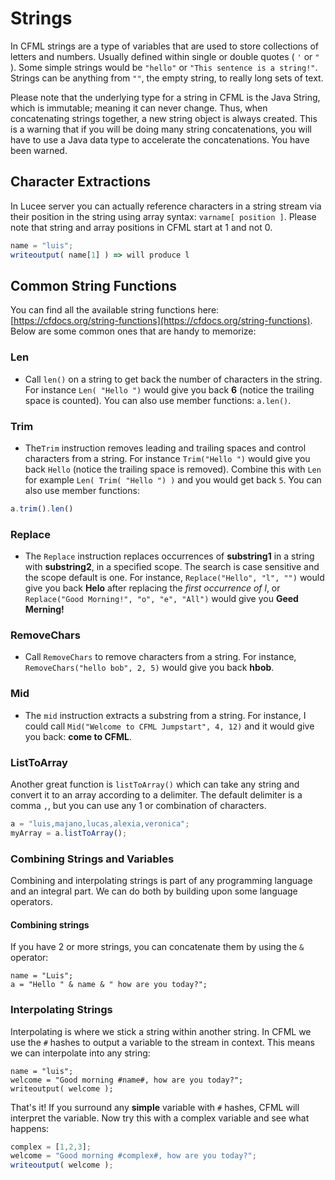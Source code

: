 # Strings

In CFML strings are a type of variables that are used to store collections of letters and numbers. Usually defined within single or double quotes \( `'` or `"` \). Some simple strings would be `"hello"` or `"This sentence is a string!"`. Strings can be anything from `""`, the empty string, to really long sets of text.

Please note that the underlying type for a string in CFML is the Java String, which is immutable; meaning it can never change. Thus, when concatenating strings together, a new string object is always created. This is a warning that if you will be doing many string concatenations, you will have to use a Java data type to accelerate the concatenations. You have been warned.

## Character Extractions

In Lucee server you can actually reference characters in a string stream via their position in the string using array syntax: `varname[ position ]`. Please note that string and array positions in CFML start at 1 and not 0.

```javascript
name = "luis";
writeoutput( name[1] ) => will produce l
```

## Common String Functions

You can find all the available string functions here: [https://cfdocs.org/string-functions](https://cfdocs.org/string-functions). Below are some common ones that are handy to memorize:

### Len

* Call `len()` on a string to get back the number of characters in the string. For instance `Len( "Hello ")` would give you back **6** \(notice the trailing space is counted\). You can also use member functions: `a.len()`.

### Trim

* The`Trim` instruction removes leading and trailing spaces and control characters from a string. For instance `Trim("Hello ")` would give you back `Hello` \(notice the trailing space is removed\). Combine this with `Len` for example `Len( Trim( "Hello ") )` and you would get back `5`.  You can also use member functions:

```javascript
a.trim().len()
```

### Replace

* The `Replace` instruction replaces occurrences of **substring1** in a string with **substring2**, in a specified scope. The search is case sensitive and the scope default is one. For instance, `Replace("Hello", "l", "")` would give you back **Helo** after replacing the _first occurrence of l_, or `Replace("Good Morning!", "o", "e", "All")` would give you **Geed Merning!** 

### RemoveChars

* Call `RemoveChars` to remove characters from a string. For instance, `RemoveChars("hello bob", 2, 5)` would give you back **hbob**. 

### Mid

* The `mid` instruction extracts a substring from a string. For instance, I could call `Mid("Welcome to CFML Jumpstart", 4, 12)` and it would give you back: **come to CFML**.

### ListToArray

Another great function is `listToArray()` which can take any string and convert it to an array according to a delimiter. The default delimiter is a comma `,`, but you can use any 1 or combination of characters.

```javascript
a = "luis,majano,lucas,alexia,veronica";
myArray = a.listToArray();
```

### Combining Strings and Variables

Combining and interpolating strings is part of any programming language and an integral part. We can do both by building upon some language operators.

#### Combining strings

If you have 2 or more strings, you can concatenate them by using the `&` operator:

```text
name = "Luis";
a = "Hello " & name & " how are you today?";
```

### Interpolating Strings

Interpolating is where we stick a string within another string. In CFML we use the `#` hashes to output a variable to the stream in context. This means we can interpolate into any string:

```text
name = "luis";
welcome = "Good morning #name#, how are you today?";
writeoutput( welcome );
```

That's it! If you surround any **simple** variable with `#` hashes, CFML will interpret the variable. Now try this with a complex variable and see what happens:

```javascript
complex = [1,2,3];
welcome = "Good morning #complex#, how are you today?";
writeoutput( welcome );
```

